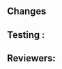 ## Changes

<!--- description of changes and screenshots --->

## Testing :

<!--- How changes were tested --->

## Reviewers:

<!--- Please tag your reviewers --->
